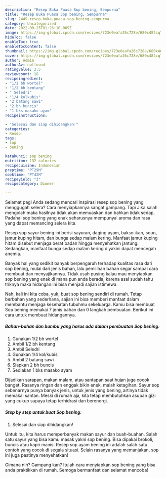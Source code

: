 ```yaml
---
description: "Resep Buka Puasa Sop bening, Sempurna"
title: "Resep Buka Puasa Sop bening, Sempurna"
slug: 2449-resep-buka-puasa-sop-bening-sempurna
category: Uncategorized
date: 2022-09-25T01:26:10.089Z
image: https://img-global.cpcdn.com/recipes/723e0eafa26c728e/680x482cq70/sop-bening-foto-resep-utama.jpg
hideToc: false
enableToc: true
enableTocContent: false
thumbnail: https://img-global.cpcdn.com/recipes/723e0eafa26c728e/680x482cq70/sop-bening-foto-resep-utama.jpg
cover: https://img-global.cpcdn.com/recipes/723e0eafa26c728e/680x482cq70/sop-bening-foto-resep-utama.jpg
author: Admin
authorAv: notfound
ratingvalue: 3.5
reviewcount: 18
recipeingredient:
- "1/2 bh wortel"
- "1/2 bh kentang"
- " Seledri"
- "1/4 kolkubis"
- "2 batang sawi"
- "2 bh buncis"
- "1 bks masako ayam"
recipeinstructions:

- "Selesai dan siap dihidangkan!"
categories:
- Resep
tags:
- sop
- bening

katakunci: sop bening 
nutrition: 132 calories
recipecuisine: Indonesian
preptime: "PT29M"
cooktime: "PT42M"
recipeyield: "3"
recipecategory: Dinner

---
```



Selamat pagi Anda sedang mencari inspirasi resep sop bening yang menggugah selera? Cara menyiapkannya sangat gampang. Tapi Jika salah mengolah maka hasilnya tidak akan memuaskan dan bahkan tidak sedap. Padahal sop bening yang enak seharusnya mempunyai aroma dan rasa yang dapat memancing selera kita.


Resep sop sayur bening ini berisi sayuran, daging ayam, bakso ikan, soun, jamur kuping hitam, dan bunga sedap malam kering. Manfaat jamur kuping hitam disebut menjaga berat badan hingga menyehatkan jantung. Sedangkan, manfaat bunga sedap malam kering diyakini dapat mencegah anemia.

Banyak hal yang sedikit banyak berpengaruh terhadap kualitas rasa dari sop bening, mulai dari jenis bahan, lalu pemilihan bahan segar sampai cara membuat dan menyajikannya. Tidak usah pusing kalau mau menyiapkan sop bening yang enak di mana pun anda berada, karena asal sudah tahu triknya maka hidangan ini bisa menjadi sajian istimewa.


Nah, kali ini kita coba, yuk, buat sop bening sendiri di rumah. Tetap berbahan yang sederhana, sajian ini bisa memberi manfaat dalam membantu menjaga kesehatan tubuhmu sekeluarga. Kamu bisa membuat Sop bening memakai 7 jenis bahan dan 0 langkah pembuatan. Berikut ini cara untuk membuat hidangannya.

<!--inarticleads1-->

##### Bahan-bahan dan bumbu yang harus ada dalam pembuatan Sop bening:

1. Gunakan 1/2 bh wortel
1. Ambil 1/2 bh kentang
1. Ambil  Seledri
1. Gunakan 1/4 kol/kubis
1. Ambil 2 batang sawi
1. Siapkan 2 bh buncis
1. Sediakan 1 bks masako ayam


Dijadikan sarapan, makan malam, atau santapan saat hujan juga cocok banget. Rasanya ringan dan enggak bikin enek, malah ketagihan. Sayur sop sebenarnya punya banyak jenis, untuk jenis yang bening, artinya tidak memakai santan. Meski di rumah aja, kita tetap membutuhkan asupan gizi yang cukup supaya tetap terhidrasi dan berenergi. 

<!--inarticleads2-->

##### Step by step untuk buat Sop bening:


1. Selesai dan siap dihidangkan!

Untuk itu, kita harus memperbanyak makan sayur dan buah-buahan. Salah satu sayur yang bisa kamu masak yakni sop bening. Bisa dipakai brokoli, buncis atau kapri manis. Resep sop ayam bening ini adalah salah satu contoh yang cocok di segala situasi. Selain rasanya yang memanjakan, sop ini juga pastinya menyehatkan! 

Gimana nih? Gampang kan? Itulah cara menyiapkan sop bening yang bisa anda praktikkan di rumah. Semoga bermanfaat dan selamat mencoba!
